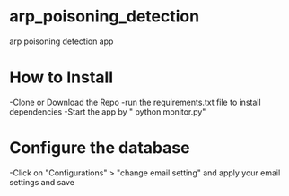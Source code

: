 # arp_poisoning_detection
 arp poisoning detection app

# How to Install
-Clone or Download the Repo
-run the requirements.txt file to install dependencies
-Start the app by " python monitor.py" 

# Configure the database
-Click on "Configurations" > "change email setting" and apply your email settings and save
